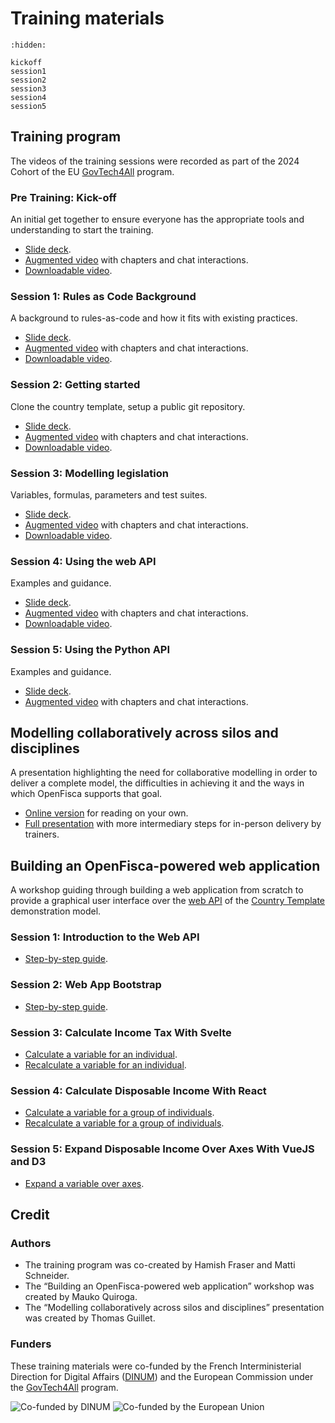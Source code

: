 # <i icon-name="book"></i> Training materials

```{toctree}
:hidden:

kickoff
session1
session2
session3
session4
session5
```

## Training program

The videos of the training sessions were recorded as part of the 2024 Cohort of the EU [GovTech4All](https://interoperable-europe.ec.europa.eu/collection/govtechconnect/govtech4all) program.

### Pre Training: Kick-off

An initial get together to ensure everyone has the appropriate tools and understanding to start the training.

- [Slide deck](./kickoff.md).
- [Augmented video](https://webinaire.bbb-dinum-scalelite.visio.education.fr/playback/presentation/2.3/8a90c519e4ee59747cef18db09714b2ddac0e8b9-1715760590666) with chapters and chat interactions.
- [Downloadable video](https://cloud.openfisca.org/s/582X5QjoZ6CjTmF?dir=undefined&openfile=8096).

### Session 1: Rules as Code Background

A background to rules-as-code and how it fits with existing practices.

- [Slide deck](./session1.md).
- [Augmented video](https://webinaire.bbb-dinum-scalelite.visio.education.fr/playback/presentation/2.3/8a90c519e4ee59747cef18db09714b2ddac0e8b9-1716360868420) with chapters and chat interactions.
- [Downloadable video](https://cloud.openfisca.org/s/582X5QjoZ6CjTmF?dir=undefined&openfile=8178).

### Session 2: Getting started

Clone the country template, setup a public git repository.

- [Slide deck](./session2.md).
- [Augmented video](https://webinaire.bbb-dinum-scalelite.visio.education.fr/playback/presentation/2.3/8a90c519e4ee59747cef18db09714b2ddac0e8b9-1716532557643) with chapters and chat interactions.
- [Downloadable video](https://cloud.openfisca.org/s/582X5QjoZ6CjTmF?dir=undefined&openfile=8178).

### Session 3: Modelling legislation

Variables, formulas, parameters and test suites.

- [Slide deck](./session3.md).
- [Augmented video](https://webinaire.bbb-dinum-scalelite.visio.education.fr/playback/presentation/2.3/8a90c519e4ee59747cef18db09714b2ddac0e8b9-1716965399220) with chapters and chat interactions.
- [Downloadable video](https://cloud.openfisca.org/s/582X5QjoZ6CjTmF?dir=undefined&openfile=8176).

### Session 4: Using the web API

Examples and guidance.

- [Slide deck](./session4.md).
- [Augmented video](https://webinaire.bbb-dinum-scalelite.visio.education.fr/playback/presentation/2.3/8a90c519e4ee59747cef18db09714b2ddac0e8b9-1718172092967) with chapters and chat interactions.
- [Downloadable video](https://cloud.openfisca.org/s/582X5QjoZ6CjTmF?dir=undefined&openfile=8218).

### Session 5: Using the Python API

Examples and guidance.

- [Slide deck](./session5.md).
- [Augmented video](https://webinaire.bbb-dinum-scalelite.visio.education.fr/playback/presentation/2.3/8a90c519e4ee59747cef18db09714b2ddac0e8b9-1718779000584) with chapters and chat interactions.


## Modelling collaboratively across silos and disciplines

A presentation highlighting the need for collaborative modelling in order to deliver a complete model, the difficulties in achieving it and the ways in which OpenFisca supports that goal.

- [Online version](./OpenFisca-Modelling-collaboratively-across-silos-and-disciplines-March-2025-online.pdf) for reading on your own.
- [Full presentation](./OpenFisca-Modelling-collaboratively-across-silos-and-disciplines-March-2025.pdf) with more intermediary steps for in-person delivery by trainers.

## Building an OpenFisca-powered web application

A workshop guiding through building a web application from scratch to provide a graphical user interface over the [web API](../openfisca-web-api/index.md) of the [Country Template](https://github.com/openfisca/country-template/) demonstration model.

### Session 1: Introduction to the Web API

- [Step-by-step guide](https://github.com/redte-ch/ReDistributeMe/blob/main/workshop/01-introduction.md).

### Session 2: Web App Bootstrap

- [Step-by-step guide](https://github.com/redte-ch/ReDistributeMe/blob/main/workshop/02-app-bootstrap.md).

### Session 3: Calculate Income Tax With Svelte

- [Calculate a variable for an individual](https://github.com/redte-ch/ReDistributeMe/blob/main/workshop/03-calculate-income-tax-1.md).
- [Recalculate a variable for an individual](https://github.com/redte-ch/ReDistributeMe/blob/main/workshop/03-calculate-income-tax-2.md).

### Session 4: Calculate Disposable Income With React

- [Calculate a variable for a group of individuals](https://github.com/redte-ch/ReDistributeMe/blob/main/workshop/04-calculate-disposable-income-1.md).
- [Recalculate a variable for a group of individuals](https://github.com/redte-ch/ReDistributeMe/blob/main/workshop/04-calculate-disposable-income-2.md).

### Session 5: Expand Disposable Income Over Axes With VueJS and D3

- [Expand a variable over axes](https://github.com/redte-ch/ReDistributeMe/blob/main/workshop/05-expand-disposable-income-over-axes.md).


## Credit

### Authors

- The training program was co-created by Hamish Fraser and Matti Schneider.
- The “Building an OpenFisca-powered web application” workshop was created by Mauko Quiroga.
- The “Modelling collaboratively across silos and disciplines” presentation was created by Thomas Guillet.

### Funders

These training materials were co-funded by the French Interministerial Direction for Digital Affairs ([DINUM](https://www.numerique.gouv.fr)) and the European Commission under the [GovTech4All](https://interoperable-europe.ec.europa.eu/collection/govtechconnect/govtech4all) program.

<div class="cofunders">
  <img src="../_static/img/training/dinum.png" alt="Co-funded by DINUM" />
  <img src="../_static/img/training/cofunded_by_eu.png" alt="Co-funded by the European Union" />
</div>
